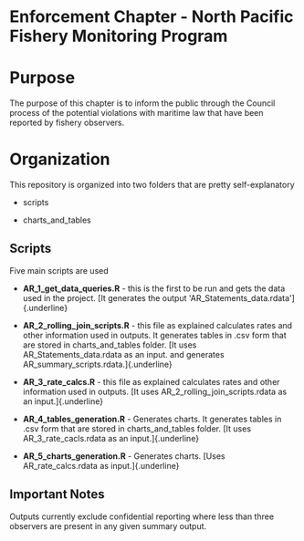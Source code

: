 # Enforcement Chapter - North Pacific Fishery Monitoring Program

# Purpose

The purpose of this chapter is to inform the public through the Council process of the potential violations with maritime law that have been reported by fishery observers.

# Organization

This repository is organized into two folders that are pretty self-explanatory

-   scripts

-   charts_and_tables

## Scripts

Five main scripts are used

-   **AR_1_get_data_queries.R** - this is the first to be run and gets the data used in the project. [It generates the output 'AR_Statements_data.rdata']{.underline}

-   **AR_2_rolling_join_scripts.R** - this file as explained calculates rates and other information used in outputs. It generates tables in .csv form that are stored in charts_and_tables folder. [It uses AR_Statements_data.rdata as an input. and generates AR_summary_scripts.rdata.]{.underline}

-   **AR_3_rate_calcs.R** - this file as explained calculates rates and other information used in outputs. [It uses AR_2_rolling_join_scripts.rdata as an input.]{.underline}

-   **AR_4_tables_generation.R** - Generates charts. It generates tables in .csv form that are stored in charts_and_tables folder. [It uses AR_3_rate_cacls.rdata as an input.]{.underline}     

-   **AR_5_charts_generation.R** - Generates charts. [Uses AR_rate_calcs.rdata as input.]{.underline}

## Important Notes

Outputs currently exclude confidential reporting where less than three observers are present in any given summary output.
